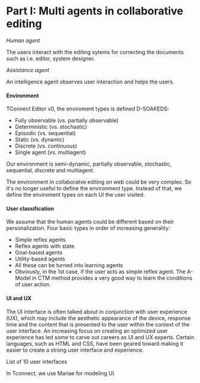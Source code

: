 # Part I: Multi agents in collaborative editing

*Human agent*

The users interact with the editing sytems for correcting the documents such as i.e. editor, system designer.

*Assistance agent*

An intelligence agent observes user interaction and helps the users.

#### Environment

TConnect Editor v0, the enviroment types is defined D-SOAKEDS:

* Fully observable (vs. partially observable)
* Deterministic (vs. stochastic)
* Episodic (vs. sequential)
* Static (vs. dynamic)
* Discrete (vs. continuous)
* Single agent (vs. multiagent)

Our environment is semi-dynamic, partially observable, stochastic, sequential, discrete and multiagent.

The environment in collaboratve editing on web could be very complex.
So it's no longer useful to define the environment type.
Instead of that, we define the enviroment types on each UI the user visited.

#### User classification
We assume that the human agents could be different based on their personalization. Four basic types in order of increasing generality:

* Simple reflex agents
* Reflex agents with state
* Goal-based agents
* Utility-based agents
* All these can be turned into learning agents
* Obviously, in the 1st case, if the user acts as simple reflex agent. The A-Model in CTM method provides a very good way to learn the conditions of user action.

#### UI and UX

The UI interface is often talked about in conjunction with user experience (UX), which may include the aesthetic appearance of the device, response time and the content that is presented to the user within the context of the user interface. An increasing focus on creating an optimized user experience has led some to carve out careers as UI and UX experts. Certain languages, such as HTML and CSS, have been geared toward making it easier to create a strong user interface and experience.

List of 10 user interfaces

In Tconnect, we use Mariae for modeling UI.


